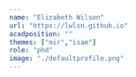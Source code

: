 ```yaml
---
name: "Elizabeth Wilson"
url: "https://lwlsn.github.io"
acadposition: ""
themes: ["mir","isam"]
role: "phd"
image: "./defaultprofile.png"
---
```

